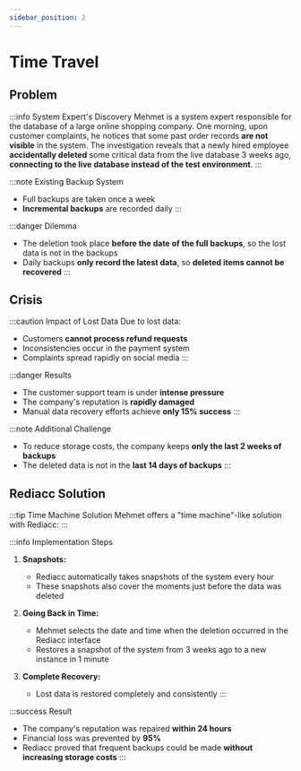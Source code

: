 ```yaml
---
sidebar_position: 2
---
```


# Time Travel

## Problem

:::info System Expert's Discovery
Mehmet is a system expert responsible for the database of a large online shopping company. One morning, upon customer complaints, he notices that some past order records **are not visible** in the system. The investigation reveals that a newly hired employee **accidentally deleted** some critical data from the live database 3 weeks ago, **connecting to the live database instead of the test environment**.
:::

:::note Existing Backup System
- Full backups are taken once a week
- **Incremental backups** are recorded daily
:::

:::danger Dilemma
- The deletion took place **before the date of the full backups**, so the lost data is not in the backups
- Daily backups **only record the latest data**, so **deleted items cannot be recovered**
:::

## Crisis

:::caution Impact of Lost Data
Due to lost data:
- Customers **cannot process refund requests**
- Inconsistencies occur in the payment system
- Complaints spread rapidly on social media
:::

:::danger Results
- The customer support team is under **intense pressure**
- The company's reputation is **rapidly damaged**
- Manual data recovery efforts achieve **only 15% success**
:::

:::note Additional Challenge
- To reduce storage costs, the company keeps **only the last 2 weeks of backups**
- The deleted data is not in the **last 14 days of backups**
:::

## Rediacc Solution

:::tip Time Machine Solution
Mehmet offers a "time machine"-like solution with Rediacc:
:::

:::info Implementation Steps
1. **Snapshots:**
   - Rediacc automatically takes snapshots of the system every hour
   - These snapshots also cover the moments just before the data was deleted

2. **Going Back in Time:**
   - Mehmet selects the date and time when the deletion occurred in the Rediacc interface
   - Restores a snapshot of the system from 3 weeks ago to a new instance in 1 minute

3. **Complete Recovery:**
   - Lost data is restored completely and consistently
:::

:::success Result
- The company's reputation was repaired **within 24 hours**
- Financial loss was prevented by **95%**
- Rediacc proved that frequent backups could be made **without increasing storage costs**
:::